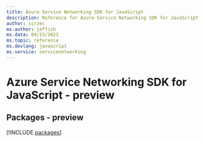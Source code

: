 ```yaml
---
title: Azure Service Networking SDK for JavaScript
description: Reference for Azure Service Networking SDK for JavaScript
author: xirzec
ms.author: jeffish
ms.data: 04/13/2023
ms.topic: reference
ms.devlang: javascript
ms.service: servicenetworking
---
```

# Azure Service Networking SDK for JavaScript - preview
## Packages - preview
[!INCLUDE [packages](service-networking-index.md)]